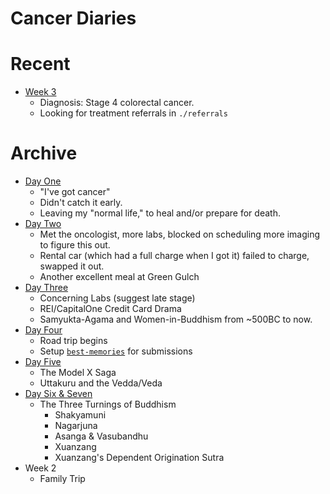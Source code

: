 # Cancer Diaries

# Recent

* [Week 3](./posts/12-12-2024.md)
  * Diagnosis: Stage 4 colorectal cancer.
  * Looking for treatment referrals in `./referrals`

# Archive

* [Day One](./posts/11-20-2024-day-one.md)
  * "I've got cancer"
  * Didn't catch it early.
  * Leaving my "normal life," to heal and/or prepare for death.
* [Day Two](./posts/11-21-2024-day-two.md)
  * Met the oncologist, more labs, blocked on scheduling more imaging to figure this out.
  * Rental car (which had a full charge when I got it) failed to charge, swapped it out.
  * Another excellent meal at Green Gulch
* [Day Three](./posts/11-22-2024-day-three.md)
  * Concerning Labs (suggest late stage)
  * REI/CapitalOne Credit Card Drama
  * Samyukta-Agama and Women-in-Buddhism from ~500BC to now.
* [Day Four](./posts/11-23-2024-day-four.md)
  * Road trip begins
  * Setup [`best-memories`](./best-memories) for submissions
* [Day Five](./posts/11-24-2024-day-five.md)
  * The Model X Saga
  * Uttakuru and the Vedda/Veda
* [Day Six & Seven](./posts/11-26-2024-day-six-and-seven.md)
  * The Three Turnings of Buddhism
    * Shakyamuni
    * Nagarjuna
    * Asanga & Vasubandhu
    * Xuanzang
    * Xuanzang's Dependent Origination Sutra
* Week 2
  * Family Trip

